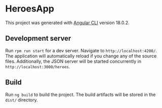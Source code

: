 # HeroesApp

This project was generated with [Angular CLI](https://github.com/angular/angular-cli) version 18.0.2.

## Development server

Run `rpm run start` for a dev server. Navigate to `http://localhost:4200/`. The application will automatically reload if you change any of the source files. Additionally, the JSON server will be started concurrently in `http://localhost:3000/heroes`.

## Build

Run `ng build` to build the project. The build artifacts will be stored in the `dist/` directory.